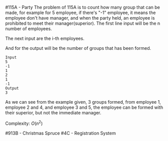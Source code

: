 #115A - Party
The problem of 115A is to count how many group that can be made, for example for 5 employee, if there's "-1" employee, it means 
the employee don't have manager, and when the party held, an employee is prohibited to meet their manager(superior).
The first line input will be the n number of employees.

The next input are the i-th employees.

And for the output will be the number of groups that has been formed.

```
Input
5
-1
1
2
1
-1
Output
3
```
As we can see from the example given, 3 groups formed, from employee 1, employee 2 and 4, and employee 3 and 5, the employee can be
formed with their superior, but not the immediate manager.

Complexity: *O*(*n*<sup>2</sup>)

#913B - Christmas Spruce
#4C - Registration System
